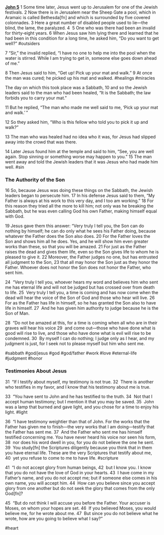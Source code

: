 **[John 5](https://www.blueletterbible.org/niv/jhn/5/1-9/p1/s_1002001)**
1 Some time later, Jesus went up to Jerusalem for one of the Jewish festivals. 2 Now there is in Jerusalem near the Sheep Gate a pool, which in Aramaic is called Bethesda[fn] and which is surrounded by five covered colonnades. 3 Here a great number of disabled people used to lie—the blind, the lame, the paralyzed. 4  5 One who was there had been an invalid for thirty-eight years. 6 When Jesus saw him lying there and learned that he had been in this condition for a long time, he asked him, “Do you want to get well?” #outsiders 

7 “Sir,” the invalid replied, “I have no one to help me into the pool when the water is stirred. While I am trying to get in, someone else goes down ahead of me.”

8 Then Jesus said to him, “Get up! Pick up your mat and walk.” 9 At once the man was cured; he picked up his mat and walked. #healings #miracles

The day on which this took place was a Sabbath, 10 and so the Jewish leaders said to the man who had been healed, “It is the Sabbath; the law forbids you to carry your mat.”

11 But he replied, “The man who made me well said to me, ‘Pick up your mat and walk.’ ”

12 So they asked him, “Who is this fellow who told you to pick it up and walk?”

13 The man who was healed had no idea who it was, for Jesus had slipped away into the crowd that was there.

14 Later Jesus found him at the temple and said to him, “See, you are well again. Stop sinning or something worse may happen to you.” 15 The man went away and told the Jewish leaders that it was Jesus who had made him well. #sin 

### The Authority of the Son

16 So, because Jesus was doing these things on the Sabbath, the Jewish leaders began to persecute him. 17 In his defense Jesus said to them, “My Father is always at his work to this very day, and I too am working.” 18 For this reason they tried all the more to kill him; not only was he breaking the Sabbath, but he was even calling God his own Father, making himself equal with God.

19 Jesus gave them this answer: “Very truly I tell you, the Son can do nothing by himself; he can do only what he sees his Father doing, because whatever the Father does the Son also does. 20 For the Father loves the Son and shows him all he does. Yes, and he will show him even greater works than these, so that you will be amazed. 21 For just as the Father raises the dead and gives them life, even so the Son gives life to whom he is pleased to give it. 22 Moreover, the Father judges no one, but has entrusted all judgment to the Son, 23 that all may honor the Son just as they honor the Father. Whoever does not honor the Son does not honor the Father, who sent him.

24  “Very truly I tell you, whoever hears my word and believes him who sent me has eternal life and will not be judged but has crossed over from death to life. 25  Very truly I tell you, a time is coming and has now come when the dead will hear the voice of the Son of God and those who hear will live. 26  For as the Father has life in himself, so he has granted the Son also to have life in himself. 27  And he has given him authority to judge because he is the Son of Man.

28  “Do not be amazed at this, for a time is coming when all who are in their graves will hear his voice 29  and come out—those who have done what is good will rise to live, and those who have done what is evil will rise to be condemned. 30  By myself I can do nothing; I judge only as I hear, and my judgment is just, for I seek not to please myself but him who sent me.

#sabbath #god/jesus #god #god/father #work #love #eternal-life #judgment #honor

### Testimonies About Jesus

31  “If I testify about myself, my testimony is not true. 32  There is another who testifies in my favor, and I know that his testimony about me is true.

33  “You have sent to John and he has testified to the truth. 34  Not that I accept human testimony; but I mention it that you may be saved. 35  John was a lamp that burned and gave light, and you chose for a time to enjoy his light. #light

36  “I have testimony weightier than that of John. For the works that the Father has given me to finish—the very works that I am doing—testify that the Father has sent me. 37  And the Father who sent me has himself testified concerning me. You have never heard his voice nor seen his form, 38  nor does his word dwell in you, for you do not believe the one he sent. 39  You study[fn] the Scriptures diligently because you think that in them you have eternal life. These are the very Scriptures that testify about me, 40  yet you refuse to come to me to have life. #scripture 

41  “I do not accept glory from human beings, 42  but I know you. I know that you do not have the love of God in your hearts. 43  I have come in my Father’s name, and you do not accept me; but if someone else comes in his own name, you will accept him. 44  How can you believe since you accept glory from one another but do not seek the glory that comes from the only God[fn]?

45  “But do not think I will accuse you before the Father. Your accuser is Moses, on whom your hopes are set. 46  If you believed Moses, you would believe me, for he wrote about me. 47  But since you do not believe what he wrote, how are you going to believe what I say?”

#heart